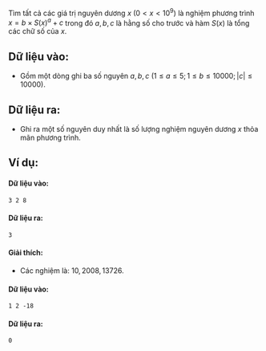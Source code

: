 Tìm tất cả các giá trị nguyên dương $x\ (0< x < 10^9)$ là nghiệm phương trình $x=b×S(x)^a+c$ trong đó $a,b,c$ là hằng số cho trước và hàm $S(x)$ là tổng các chữ số của $x$.

## Dữ liệu vào:
- Gồm một dòng ghi ba số nguyên $a,b,c\ (1≤a≤5;1≤b≤10000; |c|≤10000)$.

## Dữ liệu ra:
- Ghi ra một số nguyên duy nhất là số lượng nghiệm nguyên dương $x$ thỏa mãn phương trình.

## Ví dụ:
#### Dữ liệu vào:
```
3 2 8
```

#### Dữ liệu ra:
```
3
```

#### Giải thích:
- Các nghiệm là: $10, 2008, 13726$.

#### Dữ liệu vào:
```
1 2 -18
```

#### Dữ liệu ra:
```
0
```